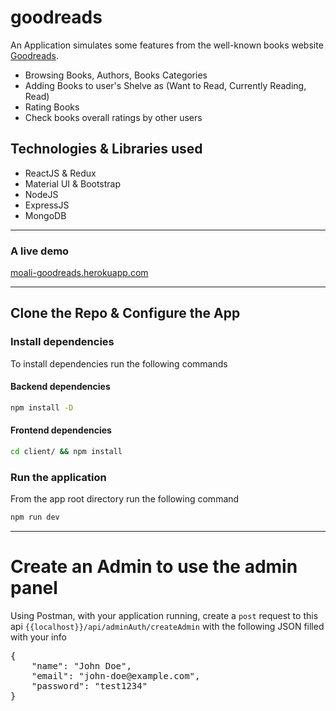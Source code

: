 # goodreads

An Application simulates some features from the well-known books website [Goodreads](https://goodreads.com).
- Browsing Books, Authors, Books Categories
- Adding Books to user's Shelve as (Want to Read, Currently Reading, Read)
- Rating Books
- Check books overall ratings by other users

## Technologies & Libraries used

- ReactJS & Redux
- Material UI & Bootstrap
- NodeJS
- ExpressJS
- MongoDB

-------------------------------------------------------------------------------------


### A live demo
<a href="https://moali-goodreads.herokuapp.com/" title="goodreads">moali-goodreads.herokuapp.com</a>

-------------------------------------------------------------------------------------

## Clone the Repo & Configure the App

### Install dependencies
To install dependencies run the following commands
#### Backend dependencies
```sh
npm install -D
```
#### Frontend dependencies
```sh
cd client/ && npm install
```

### Run the application
From the app root directory run the following command
```sh
npm run dev
```
-------------------------------------------------------------------------------------

# Create an Admin to use the admin panel
Using Postman, with your application running, create a `post` request to this api `{{localhost}}/api/adminAuth/createAdmin` with the following JSON filled with your info
<pre>{
	"name": "John Doe",
	"email": "john-doe@example.com",
	"password": "test1234"
}<pre>
